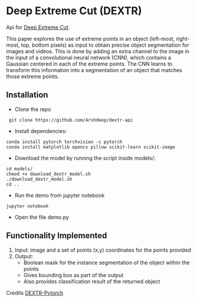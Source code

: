# Deep Extreme Cut (DEXTR)

Api for [Deep Extreme Cut](https://arxiv.org/pdf/1711.09081.pdf). 


This paper explores the use of extreme points in an object (left-most, right-most, top, bottom pixels) as input to obtain precise object segmentation for images and videos. This is done by adding an extra channel to the image in the input of a convolutional neural network (CNN), which contains a Gaussian centered in each of the extreme points. The CNN learns to transform this information into a segmentation of an object that matches those extreme points.

## Installation 
* Clone the repo 
```
 git clone https://github.com/4rshdeep/dextr-api
```


* Install dependencies:
```
conda install pytorch torchvision -c pytorch
conda install matplotlib opencv pillow scikit-learn scikit-image
```
* Download the model by running the script inside models/:
```
cd models/
chmod +x download_dextr_model.sh
./download_dextr_model.sh
cd ..
```
* Run the demo from jupyter notebook
```
jupyter notebook
```
* Open the file demo.py 

## Functionality Implemented
1. Input: image and a set of points (x,y) coordinates for the points provided
2. Output: 
      * Boolean mask for the instance segmentation of the object within the points
      * Gives bounding box as part of the output
      * Also provides classification result of the returned object

Credits [DEXTR-Pytorch](https://github.com/scaelles/DEXTR-PyTorch/)
